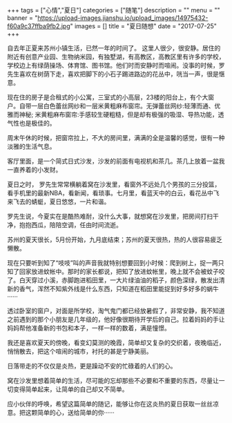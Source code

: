 +++
tags = ["心情","夏日"]
categories = ["随笔"]
description = ""
menu = ""
banner = "https://upload-images.jianshu.io/upload_images/14975432-f60a9c37ffba9fb2.jpg"
images = []
title = "夏日随想"
date = "2017-07-25"
+++

<!--more-->
自去年正夏来苏州小镇生活，已然一年的时间了。
这里人很少，很安静。居住的附近有创意产业园、生物纳米园，有独墅湖，有高教区，高教区里有许多的学校，学校边上有绿荫操场、体育馆、图书馆。他们时而安静时而喧闹。没事的时候，罗先生喜欢在树荫下走，喜欢把脚下的小石子踢进路边的花丛中，咣当一声，很是惬意。

现在住的房子是合租式的小公寓，三室式的小高层，23楼的阳台上，有个大窗户。自带一层白色蕾丝网纱和一层米黄粗麻布窗帘。无弹蕾丝网纱:轻薄而通、优雅而神秘; 米黄粗麻布窗帘:手感较生硬粗糙，但是却有极强的吸湿、导热功能，透气性也是极佳的。

周末午休的时候，把窗帘拉上，不大的房间里，满满的全是温馨的感觉，很有一种淡雅的生活气息。

客厅里面，是一个简式日式沙发，沙发的前面有电视机和茶几。茶几上放着一盆我一直养着的小发财。

夏日之时，
罗先生常常横躺着窝在沙发里，看窗外不远处几个男孩的三分投篮，看手机里的最新NBA，看新闻，看琐事。七月里，看蓝天中的白云，看花丛中飞来飞去的蜻蜓，夏日悠悠，一片和谐。


罗先生说，今夏实在是酷热难耐，没什么大事，就想窝在沙发里，把房间打扫干净，抱抱西瓜，陪陪空调，任由时间流逝。

苏州的夏天很长，5月份开始，九月底结束；苏州的夏天很热，热的人很容易疲乏懒散。

现在只要听到知了“吱吱”叫的声音我就特别想要回到小时候：爬到树上，捉一两只知了回家放进蚊帐中。那时的家长都说，把知了放进蚊帐里，晚上就不会被蚊子咬了。白天穿过小溪，赤脚跑进稻田里，一大片绿油油的稻子，颜色深绿，散发出清新的香气，浑然不知紫外线是什么东西，只知道在稻田里能捉到好多好多的蜗牛······


透过卧室的窗户，对面是所学校，淘气鬼门都已经放暑假了，非常安静，我不知道之前遇到的那个小朋友是几年级的，他好像很期待开学后的自己。拉着妈妈的手让妈妈帮他准备新的书包和本子，一样一样的数着，满是憧憬。

我还是喜欢夏天的傍晚，看变幻莫测的晚霞，简单却又复杂的交织着，夜晚临近，悄悄散去，把这个喧闹的城市，衬托的甚是宁静美丽。

日落带走的不仅仅是炎热，更是躁动不安的忙碌着的人们的心。

窝在沙发里想着简单的生活，尽可能的忘却那些不必要和不重要的东西，尽量让一切变得简单起来，让简单的自己却又不简单。

应小伙伴的呼唤，希望这篇简单的随记，能够让你在这炎热的夏日获取一丝丝凉意。把这颗简单的心，送给简单的你······

